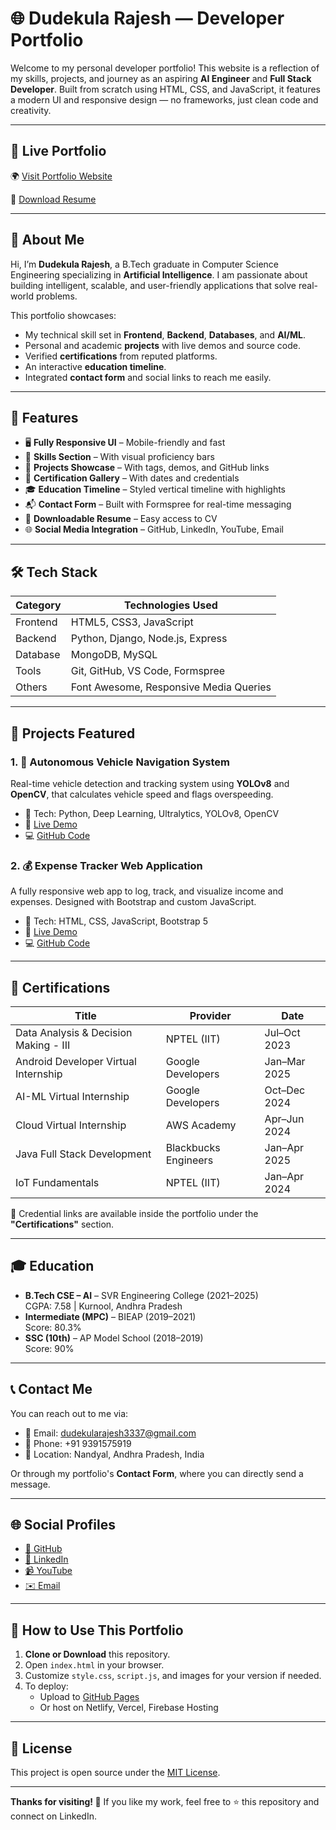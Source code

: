 # 🌐 Dudekula Rajesh — Developer Portfolio

Welcome to my personal developer portfolio! This website is a reflection of my skills, projects, and journey as an aspiring **AI Engineer** and **Full Stack Developer**. Built from scratch using HTML, CSS, and JavaScript, it features a modern UI and responsive design — no frameworks, just clean code and creativity.

---

## 🔗 Live Portfolio

🌍 [Visit Portfolio Website](https://your-hosting-link.com)

📄 [Download Resume](./D.%20RajeshResume2.pdf)

---

## 🧠 About Me

Hi, I’m **Dudekula Rajesh**, a B.Tech graduate in Computer Science Engineering specializing in **Artificial Intelligence**. I am passionate about building intelligent, scalable, and user-friendly applications that solve real-world problems.

This portfolio showcases:
- My technical skill set in **Frontend**, **Backend**, **Databases**, and **AI/ML**.
- Personal and academic **projects** with live demos and source code.
- Verified **certifications** from reputed platforms.
- An interactive **education timeline**.
- Integrated **contact form** and social links to reach me easily.

---

## 🚀 Features

- 🖥️ **Fully Responsive UI** – Mobile-friendly and fast
- 🧠 **Skills Section** – With visual proficiency bars
- 📁 **Projects Showcase** – With tags, demos, and GitHub links
- 📜 **Certification Gallery** – With dates and credentials
- 🎓 **Education Timeline** – Styled vertical timeline with highlights
- 📬 **Contact Form** – Built with Formspree for real-time messaging
- 📎 **Downloadable Resume** – Easy access to CV
- 🌐 **Social Media Integration** – GitHub, LinkedIn, YouTube, Email

---

## 🛠 Tech Stack

| Category     | Technologies Used                           |
|--------------|---------------------------------------------|
| Frontend     | HTML5, CSS3, JavaScript                     |
| Backend      | Python, Django, Node.js, Express            |
| Database     | MongoDB, MySQL                              |
| Tools        | Git, GitHub, VS Code, Formspree             |
| Others       | Font Awesome, Responsive Media Queries      |

---

## 💼 Projects Featured

### 1. 🧭 Autonomous Vehicle Navigation System
Real-time vehicle detection and tracking system using **YOLOv8** and **OpenCV**, that calculates vehicle speed and flags overspeeding.

- 🔧 Tech: Python, Deep Learning, Ultralytics, YOLOv8, OpenCV
- 🔗 [Live Demo](https://dudekularajesh.github.io/Autonomous-Vehicle-navigation-system-using-deep-learning-and-computer-vision-/)
- 💻 [GitHub Code](https://github.com/Dudekularajesh/Autonomous-Vehicle-navigation-system-using-deep-learning-and-computer-vision-)

### 2. 💰 Expense Tracker Web Application
A fully responsive web app to log, track, and visualize income and expenses. Designed with Bootstrap and custom JavaScript.

- 🔧 Tech: HTML, CSS, JavaScript, Bootstrap 5
- 🔗 [Live Demo](https://dudekularajesh.github.io/Expense_Tracker_Web_Application/)
- 💻 [GitHub Code](https://github.com/Dudekularajesh/Expense_Tracker_Web_Application)

---

## 📜 Certifications

| Title                                   | Provider             | Date        |
|----------------------------------------|----------------------|-------------|
| Data Analysis & Decision Making - III  | NPTEL (IIT)          | Jul–Oct 2023|
| Android Developer Virtual Internship   | Google Developers    | Jan–Mar 2025|
| AI-ML Virtual Internship                | Google Developers    | Oct–Dec 2024|
| Cloud Virtual Internship                | AWS Academy          | Apr–Jun 2024|
| Java Full Stack Development            | Blackbucks Engineers | Jan–Apr 2025|
| IoT Fundamentals                       | NPTEL (IIT)          | Jan–Apr 2024|

🔗 Credential links are available inside the portfolio under the **"Certifications"** section.

---

## 🎓 Education

- **B.Tech CSE – AI** – SVR Engineering College (2021–2025)  
  CGPA: 7.58 | Kurnool, Andhra Pradesh  
- **Intermediate (MPC)** – BIEAP (2019–2021)  
  Score: 80.3%  
- **SSC (10th)** – AP Model School (2018–2019)  
  Score: 90%  

---

## 📞 Contact Me

You can reach out to me via:

- 📧 Email: dudekularajesh3337@gmail.com
- 📱 Phone: +91 9391575919
- 📍 Location: Nandyal, Andhra Pradesh, India

Or through my portfolio's **Contact Form**, where you can directly send a message.

---

## 🌐 Social Profiles

- [🌟 GitHub](https://github.com/Dudekularajesh)
- [🔗 LinkedIn](https://www.linkedin.com/in/dudekula-rajesh-ab1a3b259/)
- [📹 YouTube](https://www.youtube.com/@dudekularajesh7766)
- [✉️ Email](mailto:dudekularajesh3337@gmail.com)

---

## 📂 How to Use This Portfolio

1. **Clone or Download** this repository.
2. Open `index.html` in your browser.
3. Customize `style.css`, `script.js`, and images for your version if needed.
4. To deploy:
   - Upload to [GitHub Pages](https://pages.github.com/)
   - Or host on Netlify, Vercel, Firebase Hosting

---

## 📜 License

This project is open source under the [MIT License](LICENSE).

---

**Thanks for visiting! 🙏**
If you like my work, feel free to ⭐ this repository and connect on LinkedIn.
